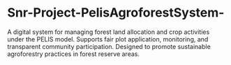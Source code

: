 # Snr-Project-PelisAgroforestSystem-
A digital system for managing forest land allocation and crop activities under the PELIS model. Supports fair plot application, monitoring, and transparent community participation. Designed to promote sustainable agroforestry practices in forest reserve areas.
